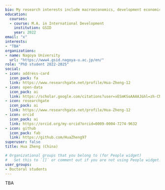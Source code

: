 ```yaml
---
bio: My research interests include macroeconomics, development economics, regional and spatial analysis, and applied econometrics.
education:
  courses:
  - course: M.A. in International Development
    institution: GSID
    year: 2022
email: "x"
interests:
- "TBA"
organizations:
- name: Nagoya University
  url: "https://www4.gsid.nagoya-u.ac.jp/en/"
role: "PhD student 2022-2025"
social:
- icon: address-card
  icon_pack: fa
  link: https://www.researchgate.net/profile/Hua-Zheng-12
- icon: open-data
  icon_pack: ai
  link: https://scholar.google.com/citations?user=xESmKSoAAAAJ&hl=zh-CN
- icon: researchgate
  icon_pack: ai
  link: https://www.researchgate.net/profile/Hua-Zheng-12
- icon: orcid
  icon_pack: ai
  link: https://orcid.org/my-orcid?orcid=0009-0004-7274-9632
- icon: github
  icon_pack: fab
  link: https://github.com/HuaZheng97
superuser: false
title: Hua Zheng (China)

# Organizational groups that you belong to (for People widget)
#   Set this to `[]` or comment out if you are not using People widget.
user_groups:
- Doctoral students
---
```


TBA
